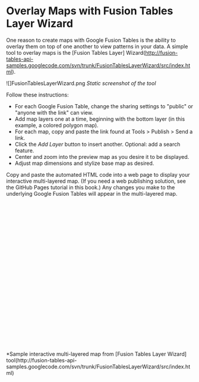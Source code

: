 # Overlay Maps with Fusion Tables Layer Wizard

One reason to create maps with Google Fusion Tables is the ability to overlay them on top of one another to view patterns in your data. A simple tool to overlay maps is the [Fusion Tables Layer] Wizard(http://fusion-tables-api-samples.googlecode.com/svn/trunk/FusionTablesLayerWizard/src/index.html).

![]FusionTablesLayerWizard.png
*Static screenshot of the tool*

Follow these instructions:

- For each Google Fusion Table, change the sharing settings to "public" or "anyone with the link" can view.
- Add map layers one at a time, beginning with the bottom layer (in this example, a colored polygon map).
- For each map, copy and paste the link found at Tools > Publish > Send a link.
- Click the *Add Layer* button to insert another. Optional: add a search feature.
- Center and zoom into the preview map as you desire it to be displayed.
- Adjust map dimensions and stylize base map as desired.

Copy and paste the automated HTML code into a web page to display your interactive multi-layered map. (If you need a web publishing solution, see the GitHub Pages tutorial in this book.) Any changes you make to the underlying Google Fusion Tables will appear in the multi-layered map.

<style>
    #map-canvas { width:600px; height:400px; }
    .layer-wizard-search-label { font-family: sans-serif };
  </style>
  <script type="text/javascript"
    src="http://maps.google.com/maps/api/js?sensor=false">
  </script>
  <script type="text/javascript">
    var map;
    var layer_0;
    var layer_1;
    function initialize() {
      map = new google.maps.Map(document.getElementById('map-canvas'), {
        center: new google.maps.LatLng(41.63778483593867, -72.52362170468746),
        zoom: 9,
        mapTypeId: google.maps.MapTypeId.ROADMAP
      });
      layer_0 = new google.maps.FusionTablesLayer({
        query: {
          select: "col2>>1",
          from: "10Lf_WvY-PiojybhpPGw8DcxkNa9UeAMN0-go4CTx"
        },
        map: map,
        styleId: 2,
        templateId: 2
      });
      layer_1 = new google.maps.FusionTablesLayer({
        query: {
          select: "col9",
          from: "19dKubosLdlkch9vXK-i7bNp3OxdwImTolwnwdZ9d"
        },
        map: map,
        styleId: 3,
        templateId: 5
      });
    }
    google.maps.event.addDomListener(window, 'load', initialize);
  </script>
  <div id="map-canvas"></div>
*Sample interactive multi-layered map from [Fusion Tables Layer Wizard] tool(http://fusion-tables-api-samples.googlecode.com/svn/trunk/FusionTablesLayerWizard/src/index.html)
